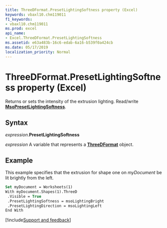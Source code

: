 ```yaml
---
title: ThreeDFormat.PresetLightingSoftness property (Excel)
keywords: vbaxl10.chm119011
f1_keywords:
- vbaxl10.chm119011
ms.prod: excel
api_name:
- Excel.ThreeDFormat.PresetLightingSoftness
ms.assetid: e63a483b-16c6-edab-6a16-b539f0a424cb
ms.date: 05/17/2019
localization_priority: Normal
---
```



# ThreeDFormat.PresetLightingSoftness property (Excel)

Returns or sets the intensity of the extrusion lighting. Read/write **[MsoPresetLightingSoftness](office.msopresetlightingsoftness.md)**.


## Syntax

_expression_.**PresetLightingSoftness**

_expression_ A variable that represents a **[ThreeDFormat](Excel.ThreeDFormat.md)** object.



## Example

This example specifies that the extrusion for shape one on _myDocument_ be lit brightly from the left.

```vb
Set myDocument = Worksheets(1) 
With myDocument.Shapes(1).ThreeD 
 .Visible = True 
 .PresetLightingSoftness = msoLightingBright 
 .PresetLightingDirection = msoLightingLeft 
End With
```




[!include[Support and feedback](~/includes/feedback-boilerplate.md)]